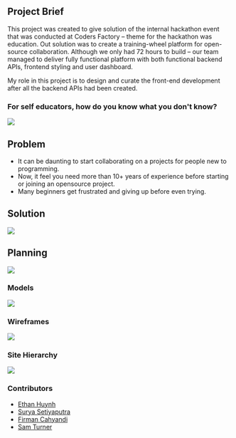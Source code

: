 ## Project Brief
This project was created to give solution of the internal hackathon event that was conducted at Coders Factory – theme for the hackathon was education. Out solution was to create a training-wheel platform for open-source collaboration. Although we only had 72 hours to build – our team managed to deliver fully functional platform with both functional backend APIs, frontend styling and user dashboard.

My role in this project is to design and curate the front-end development after all the backend APIs had been created.


### For self educators, how do you know what you don't know?
<img src="http://res.cloudinary.com/ethankhoa/image/upload/v1491881521/pitch_cover_opedzz.png">

## Problem

* It can be daunting to start collaborating on a projects for people new to programming.
* Now, it feel you need more than 10+ years of experience before starting or joining an opensource project.
* Many beginners get frustrated and giving up before even trying.

## Solution
<img src="http://res.cloudinary.com/ethankhoa/image/upload/v1491881841/pitch_solution_xt4x4b.png">

## Planning 
<img src="http://res.cloudinary.com/ethankhoa/image/upload/v1491881930/Office_Lens_20170406-120357_qdcuy9.jpg">

### Models 
<img src="http://res.cloudinary.com/ethankhoa/image/upload/v1491882034/pitch_model_dgv5dg.png">

### Wireframes
<img src="http://res.cloudinary.com/ethankhoa/image/upload/v1491882040/pitch_wireframe_dp1sn6.png">

### Site Hierarchy
<img src="http://res.cloudinary.com/ethankhoa/image/upload/v1491882139/pitch_heirarchy_trvks1.png">

### Contributors
* <a href="http://www.github.com/ethankhoa">Ethan Huynh</a>
* <a href="https://www.github.com/suryast">Surya Setiyaputra</a>
* <a href="http://www.github.com/firmanc">Firman Cahyandi</a>
* <a href="http://www.github.com/samturner3">Sam Turner</a>
